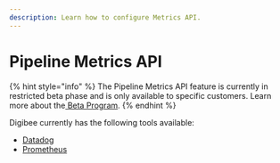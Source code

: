 ```yaml
---
description: Learn how to configure Metrics API.
---
```


# Pipeline Metrics API

{% hint style="info" %}
The Pipeline Metrics API  feature is currently in restricted beta phase and is only available to specific customers. Learn more about the[ Beta Program](https://docs.digibee.com/documentation/general/beta-program).
{% endhint %}

Digibee currently has the following tools available:

* [Datadog](https://docs.digibee.com/documentation/monitor/alerts/api-metrics/how-to-set-up-digibee-api-metrics-with-datadog)
* [Prometheus](https://docs.digibee.com/documentation/monitor/alerts/api-metrics/how-to-set-up-digibee-api-metrics-with-prometheus)

